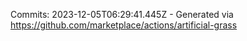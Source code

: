 Commits: 2023-12-05T06:29:41.445Z - Generated via https://github.com/marketplace/actions/artificial-grass
<br>
